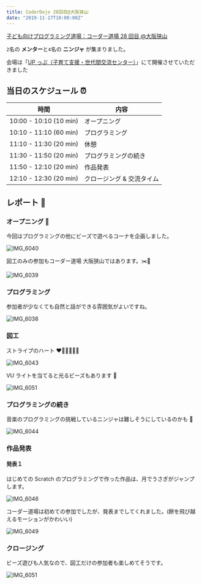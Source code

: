 ```yaml
---
title: CoderDojo 28回目@大阪狭山
date: "2019-11-17T10:00:00Z"
---
```


[子ども向けプログラミング道場：コーダー道場 28 回目 @大阪狭山](https://coderdojo-hommachi.doorkeeper.jp/events/99531)

`2`名の **メンター**と`4`名の **ニンジャ** が集まりました。

会場は「[UP っぷ（子育て支援・世代間交流センター）](http://www.city.osakasayama.osaka.jp/kosodate_kyoiku/kosodate/upp_kosodatesiensedaikankouryuusenta1/index.html)」にて開催させていただきました

## 当日のスケジュール ⏰

| 時間                   | 内容                      |
| ---------------------- | ------------------------- |
| 10:00 - 10:10 (10 min) | オープニング              |
| 10:10 - 11:10 (60 min) | プログラミング            |
| 11:10 - 11:30 (20 min) | 休憩                      |
| 11:30 - 11:50 (20 min) | プログラミングの続き      |
| 11:50 - 12:10 (20 min) | 作品発表                  |
| 12:10 - 12:30 (20 min) | クロージング & 交流タイム |

## レポート 📝

### オープニング 🎉

今回はプログラミングの他にビーズで遊べるコーナを企画しました。

![IMG_6040](./IMG_6040.jpg)

図工のみの参加もコーダー道場 大阪狭山ではあります。✂️🔖

![IMG_6039](./IMG_6039.jpg)

### プログラミング

参加者が少なくても自然と話ができる雰囲気がよいですね。

![IMG_6038](./IMG_6038.jpg)

### 図工

ストライプのハート ❤️🧡💛💚💙💜

![IMG_6043](./IMG_6043.jpg)

VU ライトを当てると光るビーズもあります 💖

![IMG_6051](./IMG_6051.jpg)

### プログラミングの続き

音楽のプログラミングの挑戦しているニンジャは難しそうにしているのかも 🎼

![IMG_6044](./IMG_6044.jpg)

### 作品発表

#### 発表１

はじめての Scratch のプログラミングで作った作品は、月でうさぎがジャンプします。

![IMG_6046](./IMG_6046.jpg)

コーダー道場は初めての参加でしたが、発表までしてくれました。(餅を飛び越えるモーションがかわいい)

![IMG_6049](./IMG_6049.jpg)

### クロージング

ビーズ遊びも人気なので、図工だけの参加者も楽しめてそうです。

![IMG_6051](./IMG_6052.jpg)
